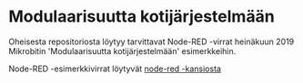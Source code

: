 # Modulaarisuutta kotijärjestelmään

Oheisesta repositoriosta löytyy tarvittavat Node-RED -virrat heinäkuun 2019 Mikrobitin 'Modulaarisuutta kotijärjestelmään' esimerkkeihin.

Node-RED -esimerkkivirrat löytyvät [node-red -kansiosta](/node-red)
